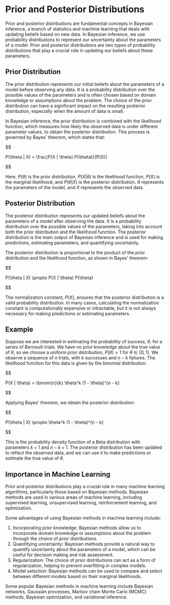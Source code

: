 # Prior and Posterior Distributions

Prior and posterior distributions are fundamental concepts in Bayesian inference, a branch of statistics and machine learning that deals with updating beliefs based on new data. In Bayesian inference, we use probability distributions to represent our uncertainty about the parameters of a model. Prior and posterior distributions are two types of probability distributions that play a crucial role in updating our beliefs about these parameters.

## Prior Distribution

The prior distribution represents our initial beliefs about the parameters of a model before observing any data. It is a probability distribution over the possible values of the parameters and is often chosen based on domain knowledge or assumptions about the problem. The choice of the prior distribution can have a significant impact on the resulting posterior distribution, especially when the amount of data is small.

In Bayesian inference, the prior distribution is combined with the likelihood function, which measures how likely the observed data is under different parameter values, to obtain the posterior distribution. This process is governed by Bayes' theorem, which states that:


$$

P(\theta | X) = \frac{P(X | \theta) P(\theta)}{P(X)}

$$


Here, $P(\theta)$ is the prior distribution, $P(X | \theta)$ is the likelihood function, $P(X)$ is the marginal likelihood, and $P(\theta | X)$ is the posterior distribution. $\theta$ represents the parameters of the model, and $X$ represents the observed data.

## Posterior Distribution

The posterior distribution represents our updated beliefs about the parameters of a model after observing the data. It is a probability distribution over the possible values of the parameters, taking into account both the prior distribution and the likelihood function. The posterior distribution is the main output of Bayesian inference and is used for making predictions, estimating parameters, and quantifying uncertainty.

The posterior distribution is proportional to the product of the prior distribution and the likelihood function, as shown in Bayes' theorem:


$$

P(\theta | X) \propto P(X | \theta) P(\theta)

$$


The normalization constant, $P(X)$, ensures that the posterior distribution is a valid probability distribution. In many cases, calculating the normalization constant is computationally expensive or intractable, but it is not always necessary for making predictions or estimating parameters.

## Example

Suppose we are interested in estimating the probability of success, $\theta$, for a series of Bernoulli trials. We have no prior knowledge about the true value of $\theta$, so we choose a uniform prior distribution, $P(\theta) = 1$ for $\theta \in [0, 1]$. We observe a sequence of $n$ trials, with $k$ successes and $n - k$ failures. The likelihood function for this data is given by the binomial distribution:


$$

P(X | \theta) = \binom{n}{k} \theta^k (1 - \theta)^{n - k}

$$


Applying Bayes' theorem, we obtain the posterior distribution:


$$

P(\theta | X) \propto \theta^k (1 - \theta)^{n - k}

$$


This is the probability density function of a Beta distribution with parameters $k + 1$ and $n - k + 1$. The posterior distribution has been updated to reflect the observed data, and we can use it to make predictions or estimate the true value of $\theta$.

## Importance in Machine Learning

Prior and posterior distributions play a crucial role in many machine learning algorithms, particularly those based on Bayesian methods. Bayesian methods are used in various areas of machine learning, including supervised learning, unsupervised learning, reinforcement learning, and optimization.

Some advantages of using Bayesian methods in machine learning include:

1. Incorporating prior knowledge: Bayesian methods allow us to incorporate domain knowledge or assumptions about the problem through the choice of prior distributions.
2. Quantifying uncertainty: Bayesian methods provide a natural way to quantify uncertainty about the parameters of a model, which can be useful for decision making and risk assessment.
3. Regularization: The choice of prior distributions can act as a form of regularization, helping to prevent overfitting in complex models.
4. Model selection: Bayesian methods can be used to compare and select between different models based on their marginal likelihoods.

Some popular Bayesian methods in machine learning include Bayesian networks, Gaussian processes, Markov chain Monte Carlo (MCMC) methods, Bayesian optimization, and variational inference.
